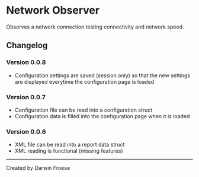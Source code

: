 # Network Observer

Observes a network connection testing connectivity and network speed.

## Changelog
### Version 0.0.8
* Configuration settings are saved (session only) so that the new settings are displayed everytime the configuration page is loaded
### Version 0.0.7
* Configuration file can be read into a configuration struct
* Configuration data is filled into the configuration page when it is loaded

### Version 0.0.6
* XML file can be read into a report data struct
* XML reading is functional (missing features)

***

Created by Darwin Froese
